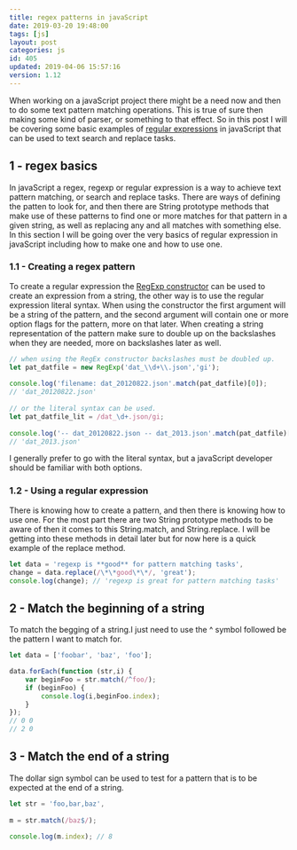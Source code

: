 ```yaml
---
title: regex patterns in javaScript
date: 2019-03-20 19:48:00
tags: [js]
layout: post
categories: js
id: 405
updated: 2019-04-06 15:57:16
version: 1.12
---
```


When working on a javaScript project there might be a need now and then to do some text pattern matching operations. This is true of sure then making some kind of parser, or something to that effect. So in this post I will be covering some basic examples of [regular expressions](https://developer.mozilla.org/en-US/docs/Web/JavaScript/Guide/Regular_Expressions) in javaScript that can be used to text search and replace tasks.

<!-- more -->

## 1 - regex basics

In javaScript a regex, regexp or regular expression is a way to achieve text pattern matching, or search and replace tasks. There are ways of defining the patten to look for, and then there are String prototype methods that make use of these patterns to find one or more matches for that pattern in a given string, as well as replacing any and all matches with something else. In this section I will be going over the very basics of regular expression in javaScript including how to make one and how to use one.

### 1.1 - Creating a regex pattern

To create a regular expression the [RegExp constructor](https://developer.mozilla.org/en-US/docs/Web/JavaScript/Reference/Global_Objects/RegExp) can be used to create an expression from a string, the other way is to use the regular expression literal syntax. When using the constructor the first argument will be a string of the pattern, and the second argument will contain one or more option flags for the pattern, more on that later. When creating a string representation of the pattern make sure to double up on the backslashes when they are needed, more on backslashes later as well.

```js
// when using the RegEx constructor backslashes must be doubled up.
let pat_datfile = new RegExp('dat_\\d+\\.json','gi');
 
console.log('filename: dat_20120822.json'.match(pat_datfile)[0]);
// 'dat_20120822.json'
 
// or the literal syntax can be used.
let pat_datfile_lit = /dat_\d+.json/gi;
 
console.log('-- dat_20120822.json -- dat_2013.json'.match(pat_datfile)[1]);
// 'dat_2013.json'
```

I generally prefer to go with the literal syntax, but a javaScript developer should be familiar with both options.


### 1.2 - Using a regular expression

There is knowing how to create a pattern, and then there is knowing how to use one. For the most part there are two String prototype methods to be aware of then it comes to this String.match, and String.replace. I will be getting into these methods in detail later but for now here is a quick example of the replace method.

```js
let data = 'regexp is **good** for pattern matching tasks',
change = data.replace(/\*\*good\*\*/, 'great');
console.log(change); // 'regexp is great for pattern matching tasks'

```


## 2 - Match the beginning of a string

To match the begging of a string.I just need to use the ^ symbol followed be the pattern I want to match for.

```js
let data = ['foobar', 'baz', 'foo'];

data.forEach(function (str,i) {
    var beginFoo = str.match(/^foo/);
    if (beginFoo) {
        console.log(i,beginFoo.index);
    }
});
// 0 0
// 2 0

```

## 3 - Match the end of a string


The dollar sign symbol can be used to test for a pattern that is to be expected at the end of a string.
```js
let str = 'foo,bar,baz',
 
m = str.match(/baz$/);
 
console.log(m.index); // 8
```